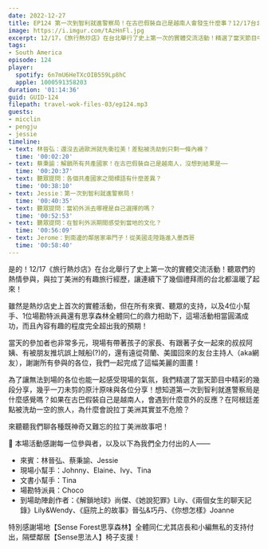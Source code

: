 ```yaml
---
date: 2022-12-27
title: EP124 第一次到智利就進警察局！在古巴假裝自己是越南人會發生什麼事？12/17台北場精華 ft. 林晉弘、蔡秉諭、Jessie
image: https://i.imgur.com/tAzHnFl.jpg
excerpt: 12/17，《旅行熱炒店》在台北舉行了史上第一次的實體交流活動！精選了當天節目中精彩的幾段分享，幾乎一刀未剪的原汁原味與各位分享！想知道第一次到智利就進警察局是什麼感覺嗎？如果在古巴假裝自己是越南人，會遇到什麼意外的反應？來聽聽我們聊各種既神奇又難忘的拉丁美洲故事吧！
tags:
- South America
episode: 124
player:
  spotify: 6n7mU6HeTXcOIB559Lp8hC
  apple: 1000591358203
duration: '01:14:36'
guid: GUID-124
filepath: travel-wok-files-03/ep124.mp3
guests:
- micclin
- pengju
- jessie
timeline:
- text: 林晉弘：還沒去過歐洲就先衝拉美！差點被洗劫到只剩一條內褲？
  time: '00:02:20'
- text: 蔡秉諭：解鎖所有共產國家！在古巴假裝自己是越南人，沒想到結果是⋯⋯
  time: '00:20:37'
- text: 聽眾提問：各個共產國家之間標語有什麼差異？
  time: '00:38:10'
- text: Jessie：第一次到智利就進警察局！
  time: '00:40:35'
- text: 聽眾提問：當初外派去哪裡是自己選擇的嗎？
  time: '00:52:53'
- text: 聽眾提問：在智利外派期間感受到當地的文化？
  time: '00:56:09'
- text: Jerome：到南邊的鄰居家串門子！從美國走陸路進入墨西哥
  time: '00:58:40'
---
```

是的！12/17《旅行熱炒店》在台北舉行了史上第一次的實體交流活動！聽眾們的熱情參與，與拉丁美洲的有趣旅行經歷，讓連續下了幾個禮拜雨的台北都溫暖了起來！

雖然是熱炒店史上首次的實體活動，但在所有來賓、聽眾的支持，以及4位小幫手、1位場勘特派員還有思享森林全體同仁的鼎力相助下，這場活動相當圓滿成功，而且內容有趣的程度完全超出我的預期！

當天的參加者也非常多元，現場有帶著孩子的家長、有跟著子女一起來的叔叔阿姨、有被朋友推坑誤上賊船(?)的，還有遠從荷蘭、美國回來的友台主持人（aka網友），謝謝所有參與的各位，我們一起完成了這幅美麗的圖畫！

為了讓無法到場的各位也能一起感受現場的氣氛，我們精選了當天節目中精彩的幾段分享，幾乎一刀未剪的原汁原味與各位分享！想知道第一次到智利就進警察局是什麼感覺嗎？如果在古巴假裝自己是越南人，會遇到什麼意外的反應？在阿根廷差點被洗劫一空的旅人，為什麼會說拉丁美洲其實並不危險？

來聽聽我們聊各種既神奇又難忘的拉丁美洲故事吧！

🫶 本場活動感謝每一位參與者，以及以下為我們全力付出的人——

* 來賓：林晉弘、蔡秉諭、Jessie
* 現場小幫手：Johnny、Elaine、Ivy、Tina
* 文書小幫手：Tina
* 場勘特派員：Choco
* 到場助陣創作者：《解鎖地球》尚傑、《她說犯罪》Lily、《兩個女生的聊天記錄》Lily&Wendy、《庭院上的故事》晉弘&巧丹、《你想怎樣》Joanne

特別感謝場地【Sense Forest思享森林】全體同仁尤其店長和小編無私的支持付出，隔壁鄰居【Sense思法人】椅子支援！
